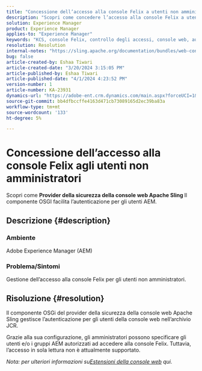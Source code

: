 ```yaml
---
title: "Concessione dell’accesso alla console Felix a utenti non amministratori"
description: "Scopri come concedere l’accesso alla console Felix a utenti non amministratori che utilizzano il provider della sicurezza della console web Apache Sling."
solution: Experience Manager
product: Experience Manager
applies-to: "Experience Manager"
keywords: "KCS, console Felix, controllo degli accessi, console web, autenticazione, configurazione, accesso in sola lettura, utenti AEM, componente OSGi"
resolution: Resolution
internal-notes: "https://sling.apache.org/documentation/bundles/web-console-extensions.html"
bug: false
article-created-by: Eshaa Tiwari
article-created-date: "3/20/2024 3:15:05 PM"
article-published-by: Eshaa Tiwari
article-published-date: "4/1/2024 4:23:52 PM"
version-number: 1
article-number: KA-23931
dynamics-url: "https://adobe-ent.crm.dynamics.com/main.aspx?forceUCI=1&pagetype=entityrecord&etn=knowledgearticle&id=ed95c99e-cce6-ee11-904c-6045bd03c412"
source-git-commit: bb4dfbccffe4163d471cb73089165d2ec39ba83a
workflow-type: tm+mt
source-wordcount: '133'
ht-degree: 5%

---
```


# Concessione dell’accesso alla console Felix agli utenti non amministratori


Scopri come <b>Provider della sicurezza della console web Apache Sling </b>Il componente OSGI facilita l’autenticazione per gli utenti AEM.



## Descrizione {#description}


### Ambiente

Adobe Experience Manager (AEM)

### Problema/Sintomi

Gestione dell’accesso alla console Felix per gli utenti non amministratori.


## Risoluzione {#resolution}


Il componente OSGi del provider della sicurezza della console web Apache Sling gestisce l’autenticazione per gli utenti della console web nell’archivio JCR.

Grazie alla sua configurazione, gli amministratori possono specificare gli utenti e/o i gruppi AEM autorizzati ad accedere alla console Felix. Tuttavia, l’accesso in sola lettura non è attualmente supportato.

*Nota: per ulteriori informazioni su[Estensioni della console web](https://sling.apache.org/documentation/bundles/web-console-extensions.html) qui.*
